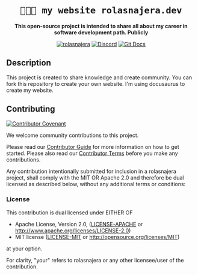 <!-- Allow this file to not have a first-line heading -->
<!-- markdown-lint-disable-file MD041 no-emphasis-as-heading -->

<!-- inline html -->
<!-- markdownlint-disable-file MD033 -->

<div align="center">

# `👨🏻‍💻 my website rolasnajera.dev`

**This open-source project is intended to share all about my career in software development path. Publicly**

[![rolasnajera](https://img.shields.io/badge/website-open%20source-blueviolet.svg)](https://rolasnajera.dev)
[![Discord](https://img.shields.io/discord/991121585790517339)](https://discord.gg/qCFQYvbMva)
[![Git Docs](https://img.shields.io/badge/git%20main%20docs-published-blue)](https://rolasnajera.dev)
</div>

## Description 
This project is created to share knowledge and create community. You can fork this repository to create your own website.
I'm using docusaurus to create my website.

## Contributing

[![Contributor Covenant](https://img.shields.io/badge/contributor%20covenant-v1.4-ff69b4.svg)](CODE_OF_CONDUCT.md)

We welcome community contributions to this project.

Please read our [Contributor Guide](CONTRIBUTING.md) for more information on how to get started.
Please also read our [Contributor Terms](CONTRIBUTING.md#contributor-terms) before you make any contributions.

Any contribution intentionally submitted for inclusion in a rolasnajera project, shall comply with the MIT OR Apache 2.0
and therefore be dual licensed as described below, without any additional terms or conditions:

### License

This contribution is dual licensed under EITHER OF

- Apache License, Version 2.0, ([LICENSE-APACHE](LICENSE-APACHE) or <http://www.apache.org/licenses/LICENSE-2.0>)
- MIT license ([LICENSE-MIT](LICENSE-MIT) or <http://opensource.org/licenses/MIT>)

at your option.

For clarity, "your" refers to rolasnajera or any other licensee/user of the contribution.
